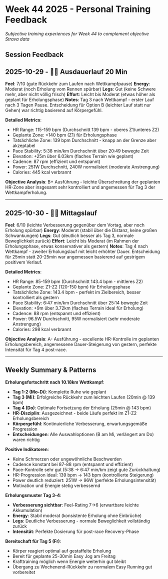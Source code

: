 # Week 44 2025 - Personal Training Feedback

*Subjective training experiences for Week 44 to complement objective Strava data*

## Session Feedback

## 2025-10-29 - 🏃‍♂️ Ausdauerlauf 20 Min
**Feel**: 7/10 (gute Rückkehr zum Laufen nach Wettkampfpause)
**Energy**: Moderat (noch Erholung vom Rennen spürbar)
**Legs**: Gut (keine Schwere mehr, aber nicht völlig frisch)
**Effort**: Leicht bis Moderat (etwas höher als geplant für Erholungsphase)
**Notes**: Tag 3 nach Wettkampf - erster Lauf nach 3 Tagen Pause. Entscheidung für Option B (leichter Lauf statt nur Gehen) war richtig basierend auf Körpergefühl.

**Detailed Metrics**:
- HR Range: 115-159 bpm (Durchschnitt 139 bpm - oberes Z1/unteres Z2)
- Geplante Zone: <140 bpm (Z1) für Erholungsphase
- Tatsächliche Zone: 139 bpm Durchschnitt - knapp an der Grenze aber akzeptabel
- Pace Stability: 5:38 min/km Durchschnitt über 20:49 bewegte Zeit
- Elevation: +25m über 6.03km (flaches Terrain wie geplant)
- Cadence: 87 rpm (effizient und entspannt)
- Power: 251W Durchschnitt, 240W normalisiert (moderate Anstrengung)
- Calories: 445 kcal verbrannt

**Objective Analysis**: B+ Ausführung - leichte Überschreitung der geplanten HR-Zone aber insgesamt sehr kontrolliert und angemessen für Tag 3 der Wettkampferholung.

---

## 2025-10-30 - 🏃‍♂️ Mittagslauf
**Feel**: 6/10 (leichte Verbesserung gegenüber dem Vortag, aber noch Erholung spürbar)
**Energy**: Moderat (stabil über die Distanz, keine großen Schwankungen)
**Legs**: Gut (deutlich besser als Tag 3, normale Beweglichkeit zurück)
**Effort**: Leicht bis Moderat (im Rahmen der Erholungsphase, etwas konservativer als gestern)
**Notes**: Tag 4 nach Wettkampf - zweiter Erholungslauf mit leicht erhöhter Dauer. Entscheidung für 25min statt 20-25min war angemessen basierend auf gestrigem positivem Verlauf.

**Detailed Metrics**:
- HR Range: 85-159 bpm (Durchschnitt 143.4 bpm - mittleres Z2)
- Geplante Zone: Z1-Z2 (120-150 bpm) für Erholungsphase
- Tatsächliche Zone: 143.4 bpm - perfekt im Zielbereich, besser kontrolliert als gestern
- Pace Stability: 6:47 min/km Durchschnitt über 25:14 bewegte Zeit
- Elevation: +9m über 3.72km (flaches Terrain ideal für Erholung)
- Cadence: 88 rpm (entspannt und effizient)
- Power: 96.5W Durchschnitt, 95W normalisiert (sehr moderate Anstrengung)
- Calories: 298 kcal verbrannt

**Objective Analysis**: A- Ausführung - excellente HR-Kontrolle im geplanten Erholungsbereich, angemessene Dauer-Steigerung von gestern, perfekte Intensität für Tag 4 post-race.

---

## Weekly Summary & Patterns

**Erholungsfortschritt nach 10.18km Wettkampf**:
- **Tag 1-2 (Mo-Di)**: Komplette Ruhe wie geplant
- **Tag 3 (Mi)**: Erfolgreiche Rückkehr zum leichten Laufen (20min @ 139 bpm)
- **Tag 4 (Do)**: Optimale Fortsetzung der Erholung (25min @ 143 bpm)
- **HR-Disziplin**: Ausgezeichnet - beide Läufe perfekt im Z1-Z2 Erholungsbereich
- **Körpergefühl**: Kontinuierliche Verbesserung, erwartungsgemäße Progression
- **Entscheidungen**: Alle Auswahloptionen (B am Mi, verlängert am Do) waren richtig

**Positive Indikatoren**:
- Keine Schmerzen oder ungewöhnliche Beschwerden
- Cadence konstant bei 87-88 rpm (entspannt und effizient)
- Pace-Kontrolle sehr gut (5:38 → 6:47 min/km zeigt gute Zurückhaltung)
- HR-Progression ideal: 139 bpm → 143 bpm (kontrollierte Steigerung)
- Power deutlich reduziert: 251W → 96W (perfekte Erholungsintensität)
- Motivation und Energie stetig verbessernd

**Erholungsmuster Tag 3-4**:
- **Verbesserung sichtbar**: Feel-Rating 7→6 (erwartbare leichte Akkumulation)
- **Energy**: Stabil moderat (konsistente Erholung ohne Einbrüche)
- **Legs**: Deutliche Verbesserung - normale Beweglichkeit vollständig zurück
- **Intensität**: Perfekte Dosierung für post-race Recovery-Phase

**Bereitschaft für Tag 5 (Fr)**:
- Körper reagiert optimal auf gestaffelte Erholung
- Bereit für geplante 25-30min Easy Jog am Freitag
- Krafttraining möglich wenn Energie weiterhin gut bleibt
- Übergang zu Wochenend-Rückkehr zu normalem Easy Running gut vorbereitet
